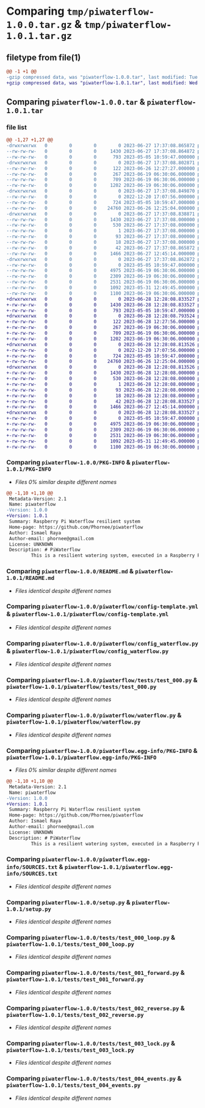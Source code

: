 # Comparing `tmp/piwaterflow-1.0.0.tar.gz` & `tmp/piwaterflow-1.0.1.tar.gz`

## filetype from file(1)

```diff
@@ -1 +1 @@
-gzip compressed data, was "piwaterflow-1.0.0.tar", last modified: Tue Jun 27 17:37:08 2023, max compression
+gzip compressed data, was "piwaterflow-1.0.1.tar", last modified: Wed Jun 28 12:28:08 2023, max compression
```

## Comparing `piwaterflow-1.0.0.tar` & `piwaterflow-1.0.1.tar`

### file list

```diff
@@ -1,27 +1,27 @@
-drwxrwxrwx   0        0        0        0 2023-06-27 17:37:08.865872 piwaterflow-1.0.0/
--rw-rw-rw-   0        0        0     1430 2023-06-27 17:37:08.864872 piwaterflow-1.0.0/PKG-INFO
--rw-rw-rw-   0        0        0      793 2023-05-05 10:59:47.000000 piwaterflow-1.0.0/README.md
-drwxrwxrwx   0        0        0        0 2023-06-27 17:37:08.802871 piwaterflow-1.0.0/piwaterflow/
--rw-rw-rw-   0        0        0      122 2023-06-26 12:27:27.000000 piwaterflow-1.0.0/piwaterflow/__init__.py
--rw-rw-rw-   0        0        0      267 2023-06-19 06:30:06.000000 piwaterflow-1.0.0/piwaterflow/__main__.py
--rw-rw-rw-   0        0        0      709 2023-06-19 06:30:06.000000 piwaterflow-1.0.0/piwaterflow/config-template.yml
--rw-rw-rw-   0        0        0     1202 2023-06-19 06:30:06.000000 piwaterflow-1.0.0/piwaterflow/config_waterflow.py
-drwxrwxrwx   0        0        0        0 2023-06-27 17:37:08.849870 piwaterflow-1.0.0/piwaterflow/tests/
--rw-rw-rw-   0        0        0        0 2022-12-20 17:07:56.000000 piwaterflow-1.0.0/piwaterflow/tests/__init__.py
--rw-rw-rw-   0        0        0      724 2023-05-05 10:59:47.000000 piwaterflow-1.0.0/piwaterflow/tests/test_000.py
--rw-rw-rw-   0        0        0    24760 2023-06-26 12:25:04.000000 piwaterflow-1.0.0/piwaterflow/waterflow.py
-drwxrwxrwx   0        0        0        0 2023-06-27 17:37:08.838871 piwaterflow-1.0.0/piwaterflow.egg-info/
--rw-rw-rw-   0        0        0     1430 2023-06-27 17:37:08.000000 piwaterflow-1.0.0/piwaterflow.egg-info/PKG-INFO
--rw-rw-rw-   0        0        0      530 2023-06-27 17:37:08.000000 piwaterflow-1.0.0/piwaterflow.egg-info/SOURCES.txt
--rw-rw-rw-   0        0        0        1 2023-06-27 17:37:08.000000 piwaterflow-1.0.0/piwaterflow.egg-info/dependency_links.txt
--rw-rw-rw-   0        0        0       93 2023-06-27 17:37:08.000000 piwaterflow-1.0.0/piwaterflow.egg-info/requires.txt
--rw-rw-rw-   0        0        0       18 2023-06-27 17:37:08.000000 piwaterflow-1.0.0/piwaterflow.egg-info/top_level.txt
--rw-rw-rw-   0        0        0       42 2023-06-27 17:37:08.865872 piwaterflow-1.0.0/setup.cfg
--rw-rw-rw-   0        0        0     1466 2023-06-27 12:45:14.000000 piwaterflow-1.0.0/setup.py
-drwxrwxrwx   0        0        0        0 2023-06-27 17:37:08.862872 piwaterflow-1.0.0/tests/
--rw-rw-rw-   0        0        0        0 2023-05-05 10:59:47.000000 piwaterflow-1.0.0/tests/__init__.py
--rw-rw-rw-   0        0        0     4975 2023-06-19 06:30:06.000000 piwaterflow-1.0.0/tests/test_000_loop.py
--rw-rw-rw-   0        0        0     2309 2023-06-19 06:30:06.000000 piwaterflow-1.0.0/tests/test_001_forward.py
--rw-rw-rw-   0        0        0     2531 2023-06-19 06:30:06.000000 piwaterflow-1.0.0/tests/test_002_reverse.py
--rw-rw-rw-   0        0        0     1092 2023-05-31 12:49:45.000000 piwaterflow-1.0.0/tests/test_003_lock.py
--rw-rw-rw-   0        0        0     1100 2023-06-19 06:30:06.000000 piwaterflow-1.0.0/tests/test_004_events.py
+drwxrwxrwx   0        0        0        0 2023-06-28 12:28:08.833527 piwaterflow-1.0.1/
+-rw-rw-rw-   0        0        0     1430 2023-06-28 12:28:08.833527 piwaterflow-1.0.1/PKG-INFO
+-rw-rw-rw-   0        0        0      793 2023-05-05 10:59:47.000000 piwaterflow-1.0.1/README.md
+drwxrwxrwx   0        0        0        0 2023-06-28 12:28:08.793524 piwaterflow-1.0.1/piwaterflow/
+-rw-rw-rw-   0        0        0      122 2023-06-28 12:27:56.000000 piwaterflow-1.0.1/piwaterflow/__init__.py
+-rw-rw-rw-   0        0        0      267 2023-06-19 06:30:06.000000 piwaterflow-1.0.1/piwaterflow/__main__.py
+-rw-rw-rw-   0        0        0      709 2023-06-19 06:30:06.000000 piwaterflow-1.0.1/piwaterflow/config-template.yml
+-rw-rw-rw-   0        0        0     1202 2023-06-19 06:30:06.000000 piwaterflow-1.0.1/piwaterflow/config_waterflow.py
+drwxrwxrwx   0        0        0        0 2023-06-28 12:28:08.813526 piwaterflow-1.0.1/piwaterflow/tests/
+-rw-rw-rw-   0        0        0        0 2022-12-20 17:07:56.000000 piwaterflow-1.0.1/piwaterflow/tests/__init__.py
+-rw-rw-rw-   0        0        0      724 2023-05-05 10:59:47.000000 piwaterflow-1.0.1/piwaterflow/tests/test_000.py
+-rw-rw-rw-   0        0        0    24760 2023-06-26 12:25:04.000000 piwaterflow-1.0.1/piwaterflow/waterflow.py
+drwxrwxrwx   0        0        0        0 2023-06-28 12:28:08.813526 piwaterflow-1.0.1/piwaterflow.egg-info/
+-rw-rw-rw-   0        0        0     1430 2023-06-28 12:28:08.000000 piwaterflow-1.0.1/piwaterflow.egg-info/PKG-INFO
+-rw-rw-rw-   0        0        0      530 2023-06-28 12:28:08.000000 piwaterflow-1.0.1/piwaterflow.egg-info/SOURCES.txt
+-rw-rw-rw-   0        0        0        1 2023-06-28 12:28:08.000000 piwaterflow-1.0.1/piwaterflow.egg-info/dependency_links.txt
+-rw-rw-rw-   0        0        0       93 2023-06-28 12:28:08.000000 piwaterflow-1.0.1/piwaterflow.egg-info/requires.txt
+-rw-rw-rw-   0        0        0       18 2023-06-28 12:28:08.000000 piwaterflow-1.0.1/piwaterflow.egg-info/top_level.txt
+-rw-rw-rw-   0        0        0       42 2023-06-28 12:28:08.833527 piwaterflow-1.0.1/setup.cfg
+-rw-rw-rw-   0        0        0     1466 2023-06-27 12:45:14.000000 piwaterflow-1.0.1/setup.py
+drwxrwxrwx   0        0        0        0 2023-06-28 12:28:08.833527 piwaterflow-1.0.1/tests/
+-rw-rw-rw-   0        0        0        0 2023-05-05 10:59:47.000000 piwaterflow-1.0.1/tests/__init__.py
+-rw-rw-rw-   0        0        0     4975 2023-06-19 06:30:06.000000 piwaterflow-1.0.1/tests/test_000_loop.py
+-rw-rw-rw-   0        0        0     2309 2023-06-19 06:30:06.000000 piwaterflow-1.0.1/tests/test_001_forward.py
+-rw-rw-rw-   0        0        0     2531 2023-06-19 06:30:06.000000 piwaterflow-1.0.1/tests/test_002_reverse.py
+-rw-rw-rw-   0        0        0     1092 2023-05-31 12:49:45.000000 piwaterflow-1.0.1/tests/test_003_lock.py
+-rw-rw-rw-   0        0        0     1100 2023-06-19 06:30:06.000000 piwaterflow-1.0.1/tests/test_004_events.py
```

### Comparing `piwaterflow-1.0.0/PKG-INFO` & `piwaterflow-1.0.1/PKG-INFO`

 * *Files 0% similar despite different names*

```diff
@@ -1,10 +1,10 @@
 Metadata-Version: 2.1
 Name: piwaterflow
-Version: 1.0.0
+Version: 1.0.1
 Summary: Raspberry Pi Waterflow resilient system
 Home-page: https://github.com/Phornee/piwaterflow
 Author: Ismael Raya
 Author-email: phornee@gmail.com
 License: UNKNOWN
 Description: # PiWaterflow
         This is a resilient watering system, executed in a Raspberry Pi to control irrigation valves using relays.
```

### Comparing `piwaterflow-1.0.0/README.md` & `piwaterflow-1.0.1/README.md`

 * *Files identical despite different names*

### Comparing `piwaterflow-1.0.0/piwaterflow/config-template.yml` & `piwaterflow-1.0.1/piwaterflow/config-template.yml`

 * *Files identical despite different names*

### Comparing `piwaterflow-1.0.0/piwaterflow/config_waterflow.py` & `piwaterflow-1.0.1/piwaterflow/config_waterflow.py`

 * *Files identical despite different names*

### Comparing `piwaterflow-1.0.0/piwaterflow/tests/test_000.py` & `piwaterflow-1.0.1/piwaterflow/tests/test_000.py`

 * *Files identical despite different names*

### Comparing `piwaterflow-1.0.0/piwaterflow/waterflow.py` & `piwaterflow-1.0.1/piwaterflow/waterflow.py`

 * *Files identical despite different names*

### Comparing `piwaterflow-1.0.0/piwaterflow.egg-info/PKG-INFO` & `piwaterflow-1.0.1/piwaterflow.egg-info/PKG-INFO`

 * *Files 0% similar despite different names*

```diff
@@ -1,10 +1,10 @@
 Metadata-Version: 2.1
 Name: piwaterflow
-Version: 1.0.0
+Version: 1.0.1
 Summary: Raspberry Pi Waterflow resilient system
 Home-page: https://github.com/Phornee/piwaterflow
 Author: Ismael Raya
 Author-email: phornee@gmail.com
 License: UNKNOWN
 Description: # PiWaterflow
         This is a resilient watering system, executed in a Raspberry Pi to control irrigation valves using relays.
```

### Comparing `piwaterflow-1.0.0/piwaterflow.egg-info/SOURCES.txt` & `piwaterflow-1.0.1/piwaterflow.egg-info/SOURCES.txt`

 * *Files identical despite different names*

### Comparing `piwaterflow-1.0.0/setup.py` & `piwaterflow-1.0.1/setup.py`

 * *Files identical despite different names*

### Comparing `piwaterflow-1.0.0/tests/test_000_loop.py` & `piwaterflow-1.0.1/tests/test_000_loop.py`

 * *Files identical despite different names*

### Comparing `piwaterflow-1.0.0/tests/test_001_forward.py` & `piwaterflow-1.0.1/tests/test_001_forward.py`

 * *Files identical despite different names*

### Comparing `piwaterflow-1.0.0/tests/test_002_reverse.py` & `piwaterflow-1.0.1/tests/test_002_reverse.py`

 * *Files identical despite different names*

### Comparing `piwaterflow-1.0.0/tests/test_003_lock.py` & `piwaterflow-1.0.1/tests/test_003_lock.py`

 * *Files identical despite different names*

### Comparing `piwaterflow-1.0.0/tests/test_004_events.py` & `piwaterflow-1.0.1/tests/test_004_events.py`

 * *Files identical despite different names*

